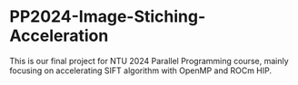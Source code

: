 # PP2024-Image-Stiching-Acceleration
This is our final project for NTU 2024 Parallel Programming course, mainly focusing on accelerating SIFT algorithm with OpenMP and ROCm HIP.
